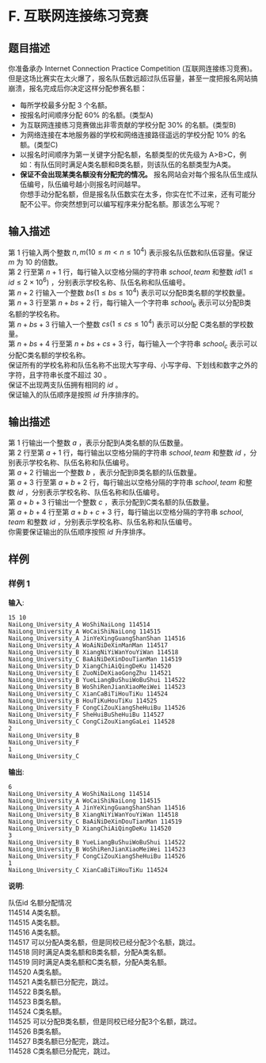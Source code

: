 # F. 互联网连接练习竞赛

## 题目描述

你准备承办 Internet Connection Practice Competition (互联网连接练习竞赛)。  
但是这场比赛实在太火爆了，报名队伍数远超过队伍容量，甚至一度把报名网站搞崩溃，报名完成后你决定这样分配参赛名额：  
- 每所学校最多分配 $3$ 个名额。
- 按报名时间顺序分配 $60\%$ 的名额。(类型A)
- 为互联网连接练习竞赛做出非零贡献的学校分配 $30\%$ 的名额。(类型B)
- 为网络连接在本地服务器的学校和网络连接路径遥远的学校分配 $10\%$ 的名额。(类型C)
- 以报名时间顺序为第一关键字分配名额，名额类型的优先级为 A>B>C，例如：有队伍同时满足A类名额和B类名额，则该队伍的名额类型为A类。
- **保证不会出现某类名额没有分配完的情况。**
报名网站会对每个报名队伍生成队伍编号，队伍编号越小则报名时间越早。  
你想手动分配名额，但是报名队伍数实在太多，你实在忙不过来，还有可能分配不公平。你突然想到可以编写程序来分配名额。那该怎么写呢？  


## 输入描述

第 $1$ 行输入两个整数 $n,m(10 \leq m < n \leq 10^4)$ 表示报名队伍数和队伍容量。保证 $m$ 为 $10$ 的倍数。  
第 $2$ 行至第 $n+1$ 行，每行输入以空格分隔的字符串 $school,team$ 和整数 $id(1 \leq id \leq 2 \times 10^6)$ ，分别表示学校名称、队伍名称和队伍编号。  
第 $n+2$ 行输入一个整数 $bs(1 \leq bs \leq 10^4)$ 表示可以分配B类名额的学校数量。  
第 $n+3$ 行至第 $n+bs+2$ 行，每行输入一个字符串 $school_b$ 表示可以分配B类名额的学校名称。  
第 $n+bs+3$ 行输入一个整数 $cs(1 \leq cs \leq 10^4)$ 表示可以分配 C类名额的学校数量。  
第 $n+bs+4$ 行至第 $n+bs+cs+3$ 行，每行输入一个字符串 $school_c$ 表示可以分配C类名额的学校名称。  
保证所有的学校名称和队伍名称不出现大写字母、小写字母、下划线和数字之外的字符，且字符串长度不超过 $30$ 。  
保证不出现两支队伍拥有相同的 $id$ 。  
保证输入的队伍顺序是按照 $id$ 升序排序的。

## 输出描述

第 $1$ 行输出一个整数 $a$ ，表示分配到A类名额的队伍数量。  
第 $2$ 行至第 $a+1$ 行，每行输出以空格分隔的字符串 $school,team$ 和整数 $id$ ，分别表示学校名称、队伍名称和队伍编号。  
第 $a+2$ 行输出一个整数 $b$ ，表示分配到B类名额的队伍数量。  
第 $a+3$ 行至第 $a+b+2$ 行，每行输出以空格分隔的字符串 $school,team$ 和整数 $id$ ，分别表示学校名称、队伍名称和队伍编号。  
第 $a+b+3$ 行输出一个整数 $c$ ，表示分配到C类名额的队伍数量。  
第 $a+b+4$ 行至第 $a+b+c+3$ 行，每行输出以空格分隔的字符串 $school,team$ 和整数 $id$ ，分别表示学校名称、队伍名称和队伍编号。  
你需要保证输出的队伍顺序按照 $id$ 升序排序。

## 样例

### 样例 1
**输入**:
```
15 10
NaiLong_University_A WoShiNaiLong 114514
NaiLong_University_A WoCaiShiNaiLong 114515
NaiLong_University_A JinYeXingGuangShanShan 114516
NaiLong_University_A WoAiNiDeXinManMan 114517
NaiLong_University_B XiangNiYiWanYouYiWan 114518
NaiLong_University_C BaAiNiDeXinDouTianMan 114519
NaiLong_University_D XiangChiAiQingDeKu 114520
NaiLong_University_E ZuoNiDeXiaoGongZhu 114521
NaiLong_University_B YueLiangBuShuiWoBuShui 114522
NaiLong_University_B WoShiRenJianXiaoMeiWei 114523
NaiLong_University_C XianCaBiTiHouTiKu 114524
NaiLong_University_B HouTiKuHouTiKu 114525
NaiLong_University_F CongCiZouXiangSheHuiBu 114526
NaiLong_University_F SheHuiBuSheHuiBu 114527
NaiLong_University_C CongCiZouXiangGaLei 114528
2
NaiLong_University_B
NaiLong_University_F
1
NaiLong_University_C
```

**输出**:
```
6
NaiLong_University_A WoShiNaiLong 114514
NaiLong_University_A WoCaiShiNaiLong 114515
NaiLong_University_A JinYeXingGuangShanShan 114516
NaiLong_University_B XiangNiYiWanYouYiWan 114518
NaiLong_University_C BaAiNiDeXinDouTianMan 114519
NaiLong_University_D XiangChiAiQingDeKu 114520
3
NaiLong_University_B YueLiangBuShuiWoBuShui 114522
NaiLong_University_B WoShiRenJianXiaoMeiWei 114523
NaiLong_University_F CongCiZouXiangSheHuiBu 114526
1
NaiLong_University_C XianCaBiTiHouTiKu 114524
```

**说明**:  

队伍id 名额分配情况  
114514 A类名额。  
114515 A类名额。  
114516 A类名额。  
114517 可以分配A类名额，但是同校已经分配3个名额，跳过。  
114518 同时满足A类名额和B类名额，分配A类名额。  
114519 同时满足A类名额和C类名额，分配A类名额。  
114520 A类名额。  
114521 A类名额已分配完，跳过。  
114522 B类名额。  
114523 B类名额。  
114524 C类名额。  
114525 可以分配B类名额，但是同校已经分配3个名额，跳过。  
114526 B类名额。  
114527 B类名额已分配完，跳过。  
114528 C类名额已分配完，跳过。

